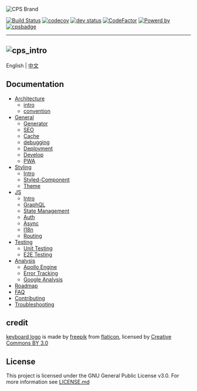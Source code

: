 ![CPS Brand](https://github.com/mydearxym/mastani_server/blob/dev/docs/snapshots/cps_logo_md.png?raw=true)


[![Build Status](https://travis-ci.org/coderplanets/coderplanets_web.svg?branch=dev)](https://travis-ci.org/coderplanets/coderplanets_web)
[![codecov](https://codecov.io/gh/coderplanets/coderplanets_web/branch/dev/graph/badge.svg)](https://codecov.io/gh/coderplanets/coderplanets_web)
[![dev status](https://david-dm.org/coderplanets/coderplanets_web.svg)](https://david-dm.org/coderplanets/coderplanets_web)
[![CodeFactor](https://www.codefactor.io/repository/github/coderplanets/coderplanets_web/badge)](https://www.codefactor.io/repository/github/coderplanets/coderplanets_web)
[![Powerd by](https://badgen.now.sh/badge/mastani/powered/a871c1)](https://github.com/mastani-stack)
[![cpsbadge](https://badgen.net/badge/join%20community/on%20coderplanets/9cb77b)](https://coderplanets.com)

---
![cps_intro](https://user-images.githubusercontent.com/6184465/59546312-a1c0ac00-8f5d-11e9-85cc-db681a16ff13.jpg)
---

English | [中文](https://github.com/coderplanets/coderplanets_web/blob/docs/README.zh-CN.md) 


## Documentation

- [Architecture](docs/architecture)
  - [intro](docs/architecture/intro.md)
  - [convention](docs/architecture/convention.md)
- [General](docs/general)
  - [Generator](docs/general/generator.md)
  - [SEO](docs/general/seo.md)
  - [Cache](docs/general/cache.md)
  - [debugging](docs/general/debugging.md)
  - [Deployment](docs/general/deployment.md)
  - [Develop](docs/general/develop.md)
  - [PWA](docs/general/pwa.md)
- [Styling](docs/styling/intro.md)
  - [Intro](docs/styling/intro.md)
  - [Styled-Component](docs/styling/styled-component.md)
  - [Theme](docs/styling/theming.md)
- [JS](docs/js)
  - [Intro](docs/js/intro.md)
  - [GraphQL](docs/js/GrqphQL.md)
  - [State Management](docs/js/state-management.md)
  - [Auth](docs/js/auth.md)
  - [Async](docs/js/async.md)
  - [I18n](docs/js/i18n.md)
  - [Routing](docs/js/routing.md)
- [Testing](docs/testing)
  - [Unit Testing](docs/testing/unit-testing.md)
  - [E2E Testing](docs/testing/e2e-testing.md)
- [Analysis](docs/analysis)
  - [Apollo Engine](docs/analysis/apollo-engine.md)
  - [Error Tracking](docs/analysis/error-tracking.md)
  - [Google Analysis](docs/analysis/google-analysis.md)
- [Roadmap](docs/Roadmap.md)
- [FAQ](docs/FAQ.md)
- [Contributing](docs/Contributing.md)
- [Troubleshooting](docs/Troubleshooting.md)


## credit 

[keyboard logo](https://www.flaticon.com/free-icon/keyboard_211884#term=keyboard&page=8&position=88) is made by
[freepik](https://www.flaticon.com/authors/freepik) from
[flaticon](https://www.flaticon.com), licensed by [Creative Commons BY 3.0](http://creativecommons.org/licenses/by/3.0)

## License

This project is licensed under the GNU General Public License v3.0. For more
information see
[LICENSE.md](https://github.com/coderplanets/coderplanets_web/blob/docs/LICENSE)

